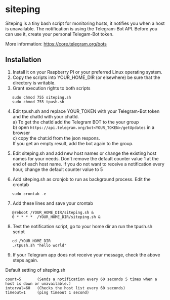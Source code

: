 siteping
========

Siteping is a tiny bash script for monitoring hosts, it notifies you when a host is unavailable.
The notification is using the Telegram-Bot API. Before you can use it, create your personal Telegam-Bot token.

More information: https://core.telegram.org/bots

Installation
------------
1) Install it on your Raspberry PI or your preferred Linux operating system. 
2) Copy the scripts into YOUR_HOME_DIR (or elsewhere) be sure that the directory is writable.
3) Grant execution rights to both scripts
```
   sudo chmod 755 siteping.sh
   sudo chmod 755 tpush.sh
```   
4) Edit tpush.sh and replace YOUR_TOKEN with your Telegram-Bot token and the chatId with your chatId.  
   a) To get the chatId add the Telegram BOT to the your group  
   b) open `https://api.telegram.org/bot<YOUR_TOKEN>/getUpdates` in a browser  
   c) copy the chat:id<YOUR CHAT ID> from the json respons.  
      If you get an empty result, add the bot again to the group.

5) Edit siteping.sh and add new host names or change the existing host names for your needs.
   Don't remove the default counter value 1 at the end of each host name.
   If you do not want to receive a notification every hour, change the default counter value to 5 
6) Add siteping.sh as cronjob to run as background process. Edit the crontab
```
   sudo crontab -e
```   
7) Add these lines and save your crontab 
```
   @reboot /YOUR_HOME_DIR/siteping.sh &
   0 * * * *  /YOUR_HOME_DIR/siteping.sh &
```
8) Test the notification script, go to your home dir an run the tpush.sh script
```
   cd /YOUR_HOME_DIR
   ./tpush.sh "hello world"
```
9) If your Telegram app does not receive your message, check the above steps again.

Default setting of siteping.sh
```
count=5       (Sends a notification every 60 seconds 5 times when a host is down or unavailable.)
interval=60   (Checks the host list every 60 seconds) 
timeout=1     (ping timeout 1 second)
```

